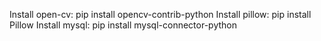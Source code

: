 Install open-cv: pip install opencv-contrib-python
Install pillow: pip install Pillow
Install mysql: pip install mysql-connector-python
